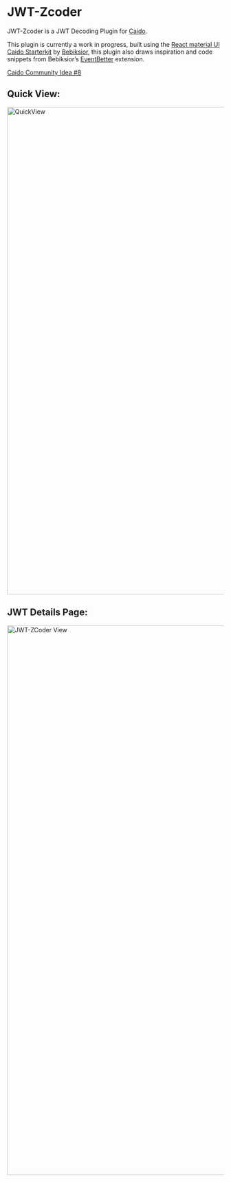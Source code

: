 # JWT-Zcoder
JWT-Zcoder is a JWT Decoding Plugin for [Caido](https://caido.io/).

This plugin is currently a work in progress, built using the [React material UI Caido Starterkit](https://github.com/bebiksior/react-material-ui-caido-starterkit) by [Bebiksior](https://github.com/bebiksior), this plugin also draws inspiration and code snippets from Bebiksior’s [EventBetter](https://github.com/bebiksior/EvenBetter) extension.

[Caido Community Idea #8](https://github.com/caido-community/ideas/issues/8)

## Quick View:
<img width="1132" alt="QuickView" src="https://github.com/user-attachments/assets/75d60707-a11f-469a-aabd-4bfb9f3e311c">

## JWT Details Page:
<img width="1277" alt="JWT-ZCoder View" src="https://github.com/user-attachments/assets/dba3b706-2bae-4668-8b89-cfc1009628f1">
